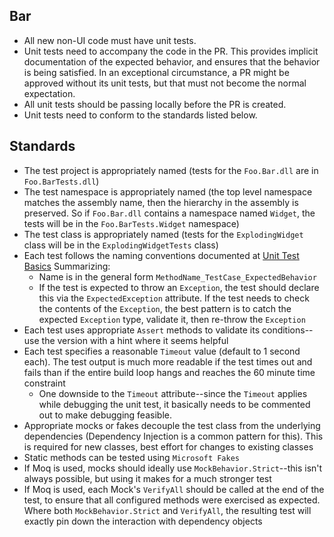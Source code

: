 ## Bar
* All new non-UI code must have unit tests.
* Unit tests need to accompany the code in the PR. This provides implicit documentation of the expected behavior, and ensures that the behavior is being satisfied. In an exceptional circumstance, a PR might be approved without its unit tests, but that must not become the normal expectation.
* All unit tests should be passing locally before the PR is created.
* Unit tests need to conform to the standards listed below.

## Standards
* The test project is appropriately named (tests for the `Foo.Bar.dll` are in `Foo.BarTests.dll`)
* The test namespace is appropriately named (the top level namespace matches the assembly name, then the hierarchy in the assembly is preserved. So if `Foo.Bar.dll` contains a namespace named `Widget`, the tests will be in the `Foo.BarTests.Widget` namespace)
* The test class is appropriately named (tests for the `ExplodingWidget` class will be in the `ExplodingWidgetTests` class)
* Each test follows the naming conventions documented at [Unit Test Basics](https://msdn.microsoft.com/en-us/library/hh694602.aspx) Summarizing:
  * Name is in the general form `MethodName_TestCase_ExpectedBehavior`
  * If the test is expected to throw an `Exception`, the test should declare this via the `ExpectedException` attribute. If the test needs to check the contents of the `Exception`, the best pattern is to catch the expected `Exception` type, validate it, then re-throw the `Exception`
* Each test uses appropriate `Assert` methods to validate its conditions--use the version with a hint where it seems helpful
* Each test specifies a reasonable `Timeout` value (default to 1 second each). The test output is much more readable if the test times out and fails than if the entire build loop hangs and reaches the 60 minute time constraint
  * One downside to the `Timeout` attribute--since the `Timeout` applies while debugging the unit test, it basically needs to be commented out to make debugging feasible.
* Appropriate mocks or fakes decouple the test class from the underlying dependencies (Dependency Injection is a common pattern for this). This is required for new classes, best effort for changes to existing classes
* Static methods can be tested using `Microsoft Fakes`
* If Moq is used, mocks should ideally use `MockBehavior.Strict`--this isn't always possible, but using it makes for a much stronger test
* If Moq is used, each Mock's `VerifyAll` should be called at the end of the test, to ensure that all configured methods were exercised as expected. Where both `MockBehavior.Strict` and `VerifyAll`, the resulting test will exactly pin down the interaction with dependency objects